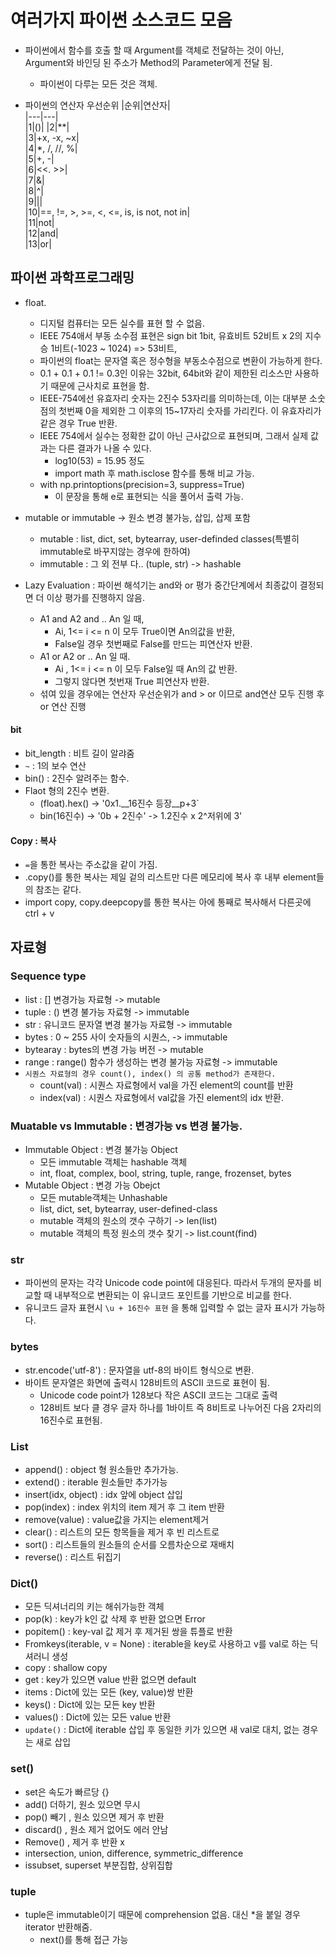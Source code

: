 # 여러가지 파이썬 소스코드 모음
- 파이썬에서 함수를 호출 할 때 Argument를 객체로 전달하는 것이 아닌, Argument와 바인딩 된 주소가 Method의 Parameter에게 전달 됨.
  - 파이썬이 다루는 모든 것은 객체. 

- 파이썬의 연산자 우선순위
  |순위|연산자|  
  |---|---|  
  |1|()|
  |2|**|  
  |3|+x, -x, ~x|  
  |4|*, /, //, %|  
  |5|+, -|  
  |6|<<. >>|  
  |7|&|  
  |8|^|  
  |9|||  
  |10|==, !=, >, >=, <, <=, is, is not, not in|  
  |11|not|  
  |12|and|  
  |13|or|

## 파이썬 과학프로그래밍

- float. 
  - 디지털 컴퓨터는 모든 실수를 표현 할 수 없음.
  - IEEE 754애서 부동 소수점 표현은 sign bit 1bit, 유효비트 52비트 x 2의 지수승 1비트(-1023 ~ 1024) => 53비트, 
  - 파이썬의 float는 문자열 혹은 정수형을 부동소수점으로 변환이 가능하게 한다. 
  - 0.1 + 0.1 + 0.1 != 0.3인 이유는 32bit, 64bit와 같이 제한된 리소스만 사용하기 때문에 근사치로 표현을 함.
  - IEEE-754에선 유효자리 숫자는 2진수 53자리를 의미하는데, 이는 대부분 소숫점의 첫번째 0을 제외한 그 이후의 15~17자리 숫자를 가리킨다. 이 유효자리가 같은 경우 True 반환.
  - IEEE 754에서 실수는 정확한 값이 아닌 근사값으로 표현되며, 그래서 실제 값과는 다른 결과가 나올 수 있다.
    - log10(53) = 15.95 정도
    - import math 후 math.isclose 함수를 통해 비교 가능.
  - with np.printoptions(precision=3, suppress=True)
    - 이 문장을 통해 e로 표현되는 식을 풀어서 출력 가능.
    
- mutable or immutable -> 원소 변경 불가능, 삽입, 삽제 포함
  - mutable : list, dict, set, bytearray, user-definded classes(특별히 immutable로 바꾸지않는 경우에 한하여)
  - immutable : 그 외 전부 다.. (tuple, str) -> hashable

- Lazy Evaluation : 파이썬 해석기는 and와 or 평가 중간단계에서 최종값이 결정되면 더 이상 평가를 진행하지 않음.
  - A1 and A2 and .. An 일 때, 
    - Ai, 1<= i <= n 이 모두 True이면 An의값을 반환, 
    - False일 경우 첫번째로 False를 만드는 피연산자 반환.
  - A1 or A2 or .. An 일 때.
    - Ai , 1<= i <= n 이 모두 False일 때 An의 값 반환.
    - 그렇지 않다면 첫번재 True 피연산자 반환.
  - 섞여 있을 경우에는 연산자 우선순위가 and > or 이므로 and연산 모두 진행 후 or 연산 진행
  
#### bit 
- bit_length : 비트 길이 알랴줌
- `~` : 1의 보수 연산
- bin() : 2진수 알려주는 함수.
- Flaot 형의 2진수 변환. 
  - (float).hex() -> '0x1.__16진수 등장__p+3`
  - bin(16진수)   -> '0b + 2진수' -> 1.2진수 x 2^저위에 3'

#### Copy : 복사
- `=`을 통한 복사는 주소값을 같이 가짐.
- .copy()를 통한 복사는 제일 겉의 리스트만 다른 메모리에 복사 후 내부 element들의 참조는 같다.
- import copy, copy.deepcopy를 통한 복사는 아에 통째로 복사해서 다른곳에 ctrl + v

## 자료형

### Sequence type
- list   :   []               변경가능 자료형     -> mutable
- tuple  :   ()               변경 불가능 자료형 -> immutable
- str    : 유니코드 문자열     변경 불가능 자료형 -> immutable 
- bytes  : 0 ~ 255 사이 숫자들의 시퀀스,          -> immutable 
- bytearay : bytes의 변경 가능 버전              ->  mutable
- range  : range() 함수가 생성하는 변경 불가능 자료형 -> immutable
- `시퀀스 자료형의 경우 count(), index() 의 공통 method가 존재한다.`
  - count(val) : 시퀀스 자료형에서 val을 가진 element의 count를 반환
  - index(val) : 시퀀스 자료형에서 val값을 가진 element의 idx 반환. 

### Muatable vs Immutable : 변경가능 vs 변경 불가능.
- Immutable Object : 변경 불가능 Object
  - 모든 immutable 객체는 hashable 객체
  - int, float, complex, bool, string, tuple, range, frozenset, bytes 
- Mutable Object   : 변경 가능 Obejct
  - 모든 mutable객체는 Unhashable
  - list, dict, set, bytearray, user-defined-class
  - mutable 객체의 원소의 갯수 구하기 -> len(list)
  - mutable 객체의 특정 원소의 갯수 찾기 -> list.count(find)

### str
- 파이썬의 문자는 각각 Unicode code point에 대응된다. 따라서 두개의 문자를 비교할 때 내부적으로 변환되는 이 유니코드 포인트를 기반으로 비교를 한다.
- 유니코드 글자 표현시 `\u + 16진수 표현` 을 통해 입력할 수 없는 글자 표시가 가능하다.

### bytes
- str.encode('utf-8') : 문자열을 utf-8의 바이트 형식으로 변환.
- 바이트 문자열은 화면에 출력시 128비트의 ASCII 코드로 표현이 됨.
  - Unicode code point가 128보다 작은 ASCII 코드는 그대로 출력
  - 128비트 보다 클 경우 글자 하나를 1바이트 즉 8비트로 나누어진 다음 2자리의 16진수로 표현됨.

### List
- append() : object 형 원소들만 추가가능.
- extend() : iterable 원소들만 추가가능
- insert(idx, object) : idx 앞에 object 삽입
- pop(index)    : index 위치의 item 제거 후 그 item 반환
- remove(value) : value값을 가지는 element제거
- clear()       : 리스트의 모든 항목들을 제거 후 빈 리스트로
- sort()        : 리스트들의 원소들의 순서를 오름차순으로 재배치
- reverse()     : 리스트 뒤집기

### Dict()
- 모든 딕셔너리의 키는 해쉬가능한 객체 
- pop(k) : key가 k인 값 삭제 후 반환 없으면 Error
- popitem() : key-val 값 제거 후 제거된 쌍을 튜플로 반환
- Fromkeys(iterable, v = None) : iterable을 key로 사용하고 v를 val로 하는 딕셔러니 생성
- copy : shallow copy
- get : key가 있으면 value 반환 없으면 default
- items : Dict에 있는 모든 (key, value)쌍 반환
- keys() : Dict에 있는 모든 key 반환
- values() : Dict에 있는 모든 value 반환
- `update()` : Dict에 iterable 삽입 후 동일한 키가 있으면 새 val로 대치, 없는 경우는 새로 삽입

### set()
- set은 속도가 빠르당 {}
- add() 더하기, 원소 있으면 무시
- pop() 빼기 , 원소 있으면 제거 후 반환
- discard() , 원소 제거 없어도 에러 안남
- Remove() , 제거 후 반환 x
- intersection, union, difference, symmetric_difference
- issubset, superset 부분집합, 상위집합

### tuple
- tuple은 immutable이기 때문에 comprehension 없음. 대신 *을 붙일 경우 iterator 반환해줌.
  - next()를 통해 접근 가능
 


